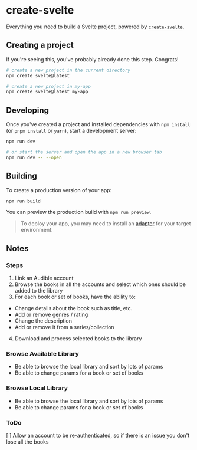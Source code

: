 # create-svelte

Everything you need to build a Svelte project, powered by [`create-svelte`](https://github.com/sveltejs/kit/tree/master/packages/create-svelte).

## Creating a project

If you're seeing this, you've probably already done this step. Congrats!

```bash
# create a new project in the current directory
npm create svelte@latest

# create a new project in my-app
npm create svelte@latest my-app
```

## Developing

Once you've created a project and installed dependencies with `npm install` (or `pnpm install` or `yarn`), start a development server:

```bash
npm run dev

# or start the server and open the app in a new browser tab
npm run dev -- --open
```

## Building

To create a production version of your app:

```bash
npm run build
```

You can preview the production build with `npm run preview`.

> To deploy your app, you may need to install an [adapter](https://kit.svelte.dev/docs/adapters) for your target environment.




## Notes

### Steps
1. Link an Audible account
2. Browse the books in all the accounts and select which ones should be added to the library
3. For each book or set of books, have the ability to:
  * Change details about the book such as title, etc.
  * Add or remove genres / rating
  * Change the description
  * Add or remove it from a series/collection
4. Download and process selected books to the library

### Browse Available Library
* Be able to browse the local library and sort by lots of params
* Be able to change params for a book or set of books

### Browse Local Library
* Be able to browse the local library and sort by lots of params
* Be able to change params for a book or set of books


### ToDo
[ ] Allow an account to be re-authenticated, so if there is an issue you don't lose all the books
